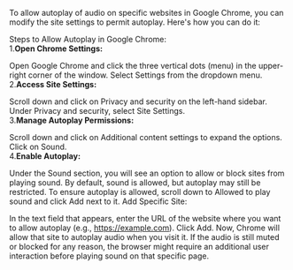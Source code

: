 To allow autoplay of audio on specific websites in Google Chrome, you can modify the site settings to permit autoplay. Here's how you can do it:

Steps to Allow Autoplay in Google Chrome:<br>
1.<strong>Open Chrome Settings:</strong>

Open Google Chrome and click the three vertical dots (menu) in the upper-right corner of the window.
Select Settings from the dropdown menu.<br>
2.<strong>Access Site Settings:</strong>

Scroll down and click on Privacy and security on the left-hand sidebar.
Under Privacy and security, select Site Settings.<br>
3.<strong>Manage Autoplay Permissions:</strong>

Scroll down and click on Additional content settings to expand the options.
Click on Sound.<br>
4.<strong>Enable Autoplay:</strong>

Under the Sound section, you will see an option to allow or block sites from playing sound.
By default, sound is allowed, but autoplay may still be restricted. To ensure autoplay is allowed, scroll down to Allowed to play sound and click Add next to it.
Add Specific Site:

In the text field that appears, enter the URL of the website where you want to allow autoplay (e.g., https://example.com).
Click Add.
Now, Chrome will allow that site to autoplay audio when you visit it. If the audio is still muted or blocked for any reason, the browser might require an additional user interaction before playing sound on that specific page.